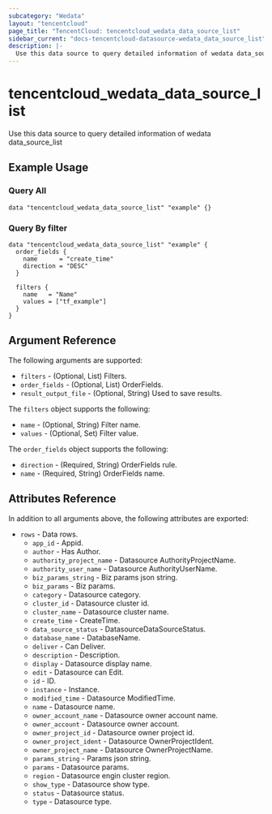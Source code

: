 ```yaml
---
subcategory: "Wedata"
layout: "tencentcloud"
page_title: "TencentCloud: tencentcloud_wedata_data_source_list"
sidebar_current: "docs-tencentcloud-datasource-wedata_data_source_list"
description: |-
  Use this data source to query detailed information of wedata data_source_list
---
```


# tencentcloud_wedata_data_source_list

Use this data source to query detailed information of wedata data_source_list

## Example Usage

### Query All

```hcl
data "tencentcloud_wedata_data_source_list" "example" {}
```

### Query By filter

```hcl
data "tencentcloud_wedata_data_source_list" "example" {
  order_fields {
    name      = "create_time"
    direction = "DESC"
  }

  filters {
    name   = "Name"
    values = ["tf_example"]
  }
}
```

## Argument Reference

The following arguments are supported:

* `filters` - (Optional, List) Filters.
* `order_fields` - (Optional, List) OrderFields.
* `result_output_file` - (Optional, String) Used to save results.

The `filters` object supports the following:

* `name` - (Optional, String) Filter name.
* `values` - (Optional, Set) Filter value.

The `order_fields` object supports the following:

* `direction` - (Required, String) OrderFields rule.
* `name` - (Required, String) OrderFields name.

## Attributes Reference

In addition to all arguments above, the following attributes are exported:

* `rows` - Data rows.
  * `app_id` - Appid.
  * `author` - Has Author.
  * `authority_project_name` - Datasource AuthorityProjectName.
  * `authority_user_name` - Datasource AuthorityUserName.
  * `biz_params_string` - Biz params json string.
  * `biz_params` - Biz params.
  * `category` - Datasource category.
  * `cluster_id` - Datasource cluster id.
  * `cluster_name` - Datasource cluster name.
  * `create_time` - CreateTime.
  * `data_source_status` - DatasourceDataSourceStatus.
  * `database_name` - DatabaseName.
  * `deliver` - Can Deliver.
  * `description` - Description.
  * `display` - Datasource display name.
  * `edit` - Datasource can Edit.
  * `id` - ID.
  * `instance` - Instance.
  * `modified_time` - Datasource ModifiedTime.
  * `name` - Datasource name.
  * `owner_account_name` - Datasource owner account name.
  * `owner_account` - Datasource owner account.
  * `owner_project_id` - Datasource owner project id.
  * `owner_project_ident` - Datasource OwnerProjectIdent.
  * `owner_project_name` - Datasource OwnerProjectName.
  * `params_string` - Params json string.
  * `params` - Datasource params.
  * `region` - Datasource engin cluster region.
  * `show_type` - Datasource show type.
  * `status` - Datasource status.
  * `type` - Datasource type.



